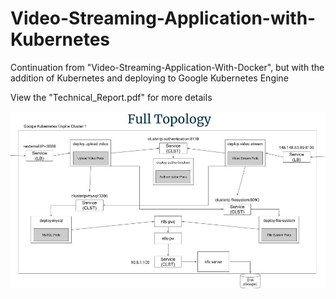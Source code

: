 # Video-Streaming-Application-with-Kubernetes
Continuation from "Video-Streaming-Application-With-Docker", but with the addition of Kubernetes and deploying to Google Kubernetes Engine

View the "Technical_Report.pdf" for more details

![alt text](https://github.com/jperlas2019/Video-Streaming-Application-with-Kubernetes/blob/main/Topology.jpg?raw=true)
